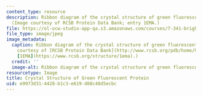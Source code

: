```yaml
---
content_type: resource
description: Ribbon diagram of the crystal structure of green fluorescent protein.
  (Image courtesy of RCSB Protein Data Bank; entry 1EMA.)
file: https://ol-ocw-studio-app-qa.s3.amazonaws.com/courses/7-341-brightening-up-life-harnessing-the-power-of-fluorescence-imaging-to-observe-biology-in-action-fall-2006/e9973d314428b1c3e619d88c48d5ecbc_7-341f06.jpg
file_type: image/jpeg
image_metadata:
  caption: Ribbon diagram of the crystal structure of green fluorescent protein. (Image
    courtesy of [RCSB Protein Data Bank](http://www.rcsb.org/pdb/home/home.do) entry
    [1EMA](https://www.rcsb.org/structure/1ema).)
  credit: ''
  image-alt: Ribbon diagram of the crystal structure of green fluorescent protein.
resourcetype: Image
title: Crystal Structure of Green Fluorescent Protein
uid: e9973d31-4428-b1c3-e619-d88c48d5ecbc
---
```

